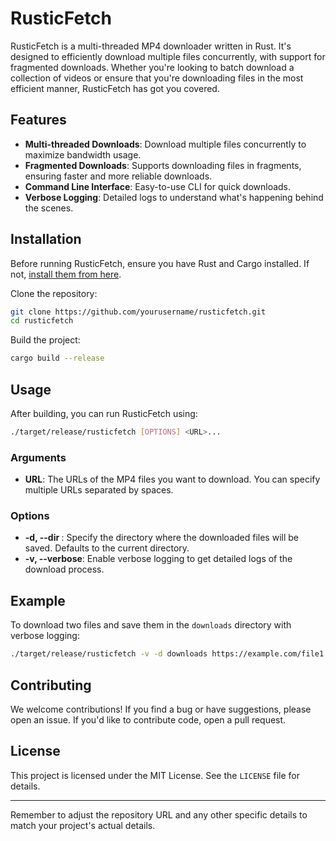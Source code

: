 # RusticFetch

RusticFetch is a multi-threaded MP4 downloader written in Rust. It's designed to efficiently download multiple files concurrently, with support for fragmented downloads. Whether you're looking to batch download a collection of videos or ensure that you're downloading files in the most efficient manner, RusticFetch has got you covered.

## Features

- **Multi-threaded Downloads**: Download multiple files concurrently to maximize bandwidth usage.
- **Fragmented Downloads**: Supports downloading files in fragments, ensuring faster and more reliable downloads.
- **Command Line Interface**: Easy-to-use CLI for quick downloads.
- **Verbose Logging**: Detailed logs to understand what's happening behind the scenes.

## Installation

Before running RusticFetch, ensure you have Rust and Cargo installed. If not, [install them from here](https://rustup.rs/).

Clone the repository:

```bash
git clone https://github.com/yourusername/rusticfetch.git
cd rusticfetch
```

Build the project:

```bash
cargo build --release
```

## Usage

After building, you can run RusticFetch using:

```bash
./target/release/rusticfetch [OPTIONS] <URL>...
```

### Arguments

- **URL**: The URLs of the MP4 files you want to download. You can specify multiple URLs separated by spaces.

### Options

- **-d, --dir <DIRECTORY>**: Specify the directory where the downloaded files will be saved. Defaults to the current directory.
- **-v, --verbose**: Enable verbose logging to get detailed logs of the download process.

## Example

To download two files and save them in the `downloads` directory with verbose logging:

```bash
./target/release/rusticfetch -v -d downloads https://example.com/file1.mp4 https://example.com/file2.mp4
```

## Contributing

We welcome contributions! If you find a bug or have suggestions, please open an issue. If you'd like to contribute code, open a pull request.

## License

This project is licensed under the MIT License. See the `LICENSE` file for details.

---

Remember to adjust the repository URL and any other specific details to match your project's actual details.